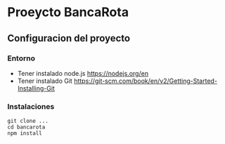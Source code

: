 # Proeycto BancaRota

## Configuracion del proyecto

### Entorno
- Tener instalado node.js https://nodejs.org/en
- Tener instalado Git https://git-scm.com/book/en/v2/Getting-Started-Installing-Git

### Instalaciones
```
git clone ...
cd bancarota
npm install
```
